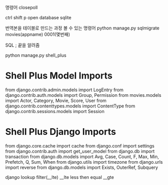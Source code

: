 명령어 closepoll



ctrl shift p open database sqlite

번역본을 테이블로 만드는 과정 볼 수 있는 명령어
python manage.py sqlmigrate movies(appname) 0001(몇번째)

SQL 
; 끝을 알려줌

python manage.py shell_plus
# Shell Plus Model Imports
from django.contrib.admin.models import LogEntry
from django.contrib.auth.models import Group, Permission
from movies.models import Actor, Category, Movie, Score, User
from django.contrib.contenttypes.models import ContentType
from django.contrib.sessions.models import Session
# Shell Plus Django Imports
from django.core.cache import cache
from django.conf import settings
from django.contrib.auth import get_user_model
from django.db import transaction
from django.db.models import Avg, Case, Count, F, Max, Min, Prefetch, Q, Sum, When
from django.utils import timezone
from django.urls import reverse
from django.db.models import Exists, OuterRef, Subquery


django lookup 
filter(__lte) __lte less then equal
__gte 